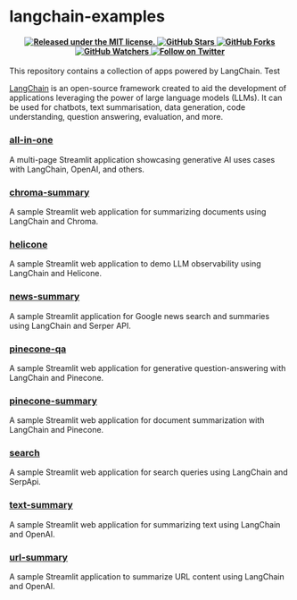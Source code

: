 # langchain-examples
<h4 align="center">
  <a href="https://github.com/alphasecio/langchain-examples/blob/main/LICENSE">
    <img src="https://img.shields.io/badge/license-MIT-blue.svg" alt="Released under the MIT license." />
  </a>
  <a href="https://github.com/alphasecio/langchain-examples">
    <img src="https://img.shields.io/github/stars/alphasecio/langchain-examples" alt="GitHub Stars" />
  </a>
  <a href="https://github.com/alphasecio/langchain-examples">
    <img src="https://img.shields.io/github/forks/alphasecio/langchain-examples" alt="GitHub Forks" />
  </a>
  <a href="https://github.com/alphasecio/langchain-examples">
    <img src="https://img.shields.io/github/watchers/alphasecio/langchain-examples" alt="GitHub Watchers" />
  </a>
  <a href="https://twitter.com/alphasecio">
    <img src="https://img.shields.io/twitter/follow/alphasecio?label=Follow" alt="Follow on Twitter" />
  </a>
</h4>

This repository contains a collection of apps powered by LangChain. Test

[LangChain](https://langchain.readthedocs.io/en/latest) is an open-source framework created to aid the development of applications leveraging the power of large language models (LLMs). It can be used for chatbots, text summarisation, data generation, code understanding, question answering, evaluation, and more.

### [all-in-one](https://github.com/alphasecio/langchain-examples/blob/main/all-in-one)
A multi-page Streamlit application showcasing generative AI uses cases with LangChain, OpenAI, and others.

### [chroma-summary](https://github.com/alphasecio/langchain-examples/blob/main/chroma-summary)
A sample Streamlit web application for summarizing documents using LangChain and Chroma.

### [helicone](https://github.com/alphasecio/langchain-examples/blob/main/helicone)
A sample Streamlit web application to demo LLM observability using LangChain and Helicone.

### [news-summary](https://github.com/alphasecio/langchain-examples/blob/main/news-summary)
A sample Streamlit application for Google news search and summaries using LangChain and Serper API.

### [pinecone-qa](https://github.com/alphasecio/langchain-examples/blob/main/pinecone-qa)
A sample Streamlit web application for generative question-answering with LangChain and Pinecone.

### [pinecone-summary](https://github.com/alphasecio/langchain-examples/blob/main/pinecone-summary)
A sample Streamlit web application for document summarization with LangChain and Pinecone.

### [search](https://github.com/alphasecio/langchain-examples/blob/main/search)
A sample Streamlit web application for search queries using LangChain and SerpApi.

### [text-summary](https://github.com/alphasecio/langchain-examples/blob/main/text-summary)
A sample Streamlit web application for summarizing text using LangChain and OpenAI.

### [url-summary](https://github.com/alphasecio/langchain-examples/blob/main/url-summary)
A sample Streamlit application to summarize URL content using LangChain and OpenAI.
